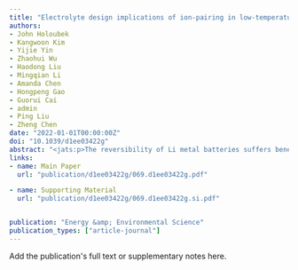 ```yaml
---
title: "Electrolyte design implications of ion-pairing in low-temperature Li metal batteries"
authors:
- John Holoubek
- Kangwoon Kim
- Yijie Yin
- Zhaohui Wu
- Haodong Liu
- Mingqian Li
- Amanda Chen
- Hongpeng Gao
- Guorui Cai
- admin
- Ping Liu
- Zheng Chen
date: "2022-01-01T00:00:00Z"
doi: "10.1039/d1ee03422g"
abstract: "<jats:p>The reversibility of Li metal batteries suffers beneath 0 °C due to a heightened charge-transfer barrier. Herein, the introduction of ion-pairs within the electrolyte is shown to improve this behavior, enabling hundreds of cycles down to −40 °C.</jats:p>"
links:
- name: Main Paper
  url: "publication/d1ee03422g/069.d1ee03422g.pdf"

- name: Supporting Material
  url: "publication/d1ee03422g/069.d1ee03422g.si.pdf"


publication: "Energy &amp; Environmental Science"
publication_types: ["article-journal"]
---
```


Add the publication's full text or supplementary notes here.
